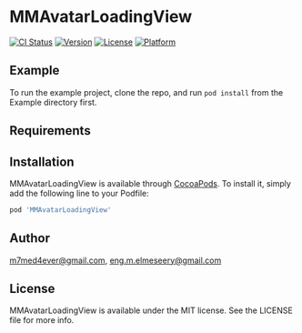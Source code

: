 # MMAvatarLoadingView

[![CI Status](https://img.shields.io/travis/m7med4ever@gmail.com/MMAvatarLoadingView.svg?style=flat)](https://travis-ci.org/m7med4ever@gmail.com/MMAvatarLoadingView)
[![Version](https://img.shields.io/cocoapods/v/MMAvatarLoadingView.svg?style=flat)](https://cocoapods.org/pods/MMAvatarLoadingView)
[![License](https://img.shields.io/cocoapods/l/MMAvatarLoadingView.svg?style=flat)](https://cocoapods.org/pods/MMAvatarLoadingView)
[![Platform](https://img.shields.io/cocoapods/p/MMAvatarLoadingView.svg?style=flat)](https://cocoapods.org/pods/MMAvatarLoadingView)

## Example

To run the example project, clone the repo, and run `pod install` from the Example directory first.

## Requirements

## Installation

MMAvatarLoadingView is available through [CocoaPods](https://cocoapods.org). To install
it, simply add the following line to your Podfile:

```ruby
pod 'MMAvatarLoadingView'
```

## Author

m7med4ever@gmail.com, eng.m.elmeseery@gmail.com

## License

MMAvatarLoadingView is available under the MIT license. See the LICENSE file for more info.
